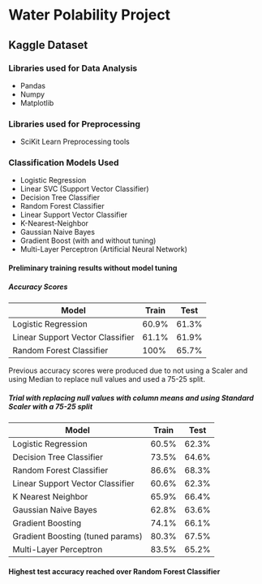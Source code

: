 # Water Polability Project

## Kaggle Dataset

### Libraries used for Data Analysis

- Pandas
- Numpy
- Matplotlib

### Libraries used for Preprocessing 

- SciKit Learn Preprocessing tools

### Classification Models Used

- Logistic Regression
- Linear SVC (Support Vector Classifier)
- Decision Tree Classifier
- Random Forest Classifier
- Linear Support Vector Classifier
- K-Nearest-Neighbor
- Gaussian Naive Bayes
- Gradient Boost (with and without tuning)
- Multi-Layer Perceptron (Artificial Neural Network)


#### Preliminary training results without model tuning

##### Accuracy Scores
 
| Model                            |  Train   | Test  |
| -------------------------------- | -------- |-------|
| Logistic Regression              |   60.9%  | 61.3% |
| Linear Support Vector Classifier |   61.1%  | 61.9% |
| Random Forest Classifier         |   100%   | 65.7% |

Previous accuracy scores were produced due to not using a Scaler and using Median to replace null values and used a 75-25 split.

##### Trial with replacing null values with column means and using Standard Scaler with a 75-25 split

| Model                            |  Train   | Test  |
| -------------------------------- | -------- |-------|
| Logistic Regression              |   60.5%  | 62.3% |
| Decision Tree Classifier         |   73.5%  | 64.6% |
| Random Forest Classifier         |   86.6%  | 68.3% |
| Linear Support Vector Classifier |   60.6%  | 62.3% |
| K Nearest Neighbor               |   65.9%  | 66.4% |
| Gaussian Naive Bayes             |   62.8%  | 63.6% |
| Gradient Boosting                |   74.1%  | 66.1% |
| Gradient Boosting (tuned params) |   80.3%  | 67.5% |
| Multi-Layer Perceptron           |   83.5%  | 65.2% |

#### Highest test accuracy reached over Random Forest Classifier
